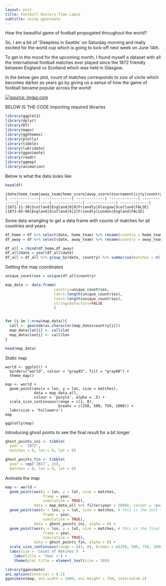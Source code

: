 ```yaml
---
layout: post
title: Football History Time Lapse
subtitle: using gganimate
---
```


How the beautiful game of football propogated throughout the world?

So, I am a bit of 'Sleepless in Seattle' on Saturday morning and really excited for the world cup which is going to kick-off next week on June 14th.

To get in the mood for the upcoming month, I found myself a dataset with all the international football matches ever played since the 1872 friendly between England vs Scotland which was held in Glasgow.

In the below geo plot, count of matches corresponds to size of circle which becomes darker as years go by giving us a sense of how the game of football became popular across the world!

<a href="https://imgur.com/RK2tH5B"><img src="https://i.imgur.com/RK2tH5B.gif" title="source: imgur.com" /></a>


BELOW IS THE CODE
Importing required libraries
```r
library(ggplot2)
library(dplyr)
library(DT)
library(maps)
library(ggthemes)
library(plotly)
library(tibble)
library(lubridate)
library(gganimate)
library(readr)
library(ggmap)
library(animation)
```

Below is what the data looks like
```r
head(df)
```

```
|date|home_team|away_team|home_score|away_score|tournament|city|country|neutral|
| -------------| -------------| -------------| -------------| -------------| -------------| -------------| -------------| -------------|
|1872-11-30|Scotland|England|0|0|Friendly|Glasgow|Scotland|FALSE|
|1873-03-08|England|Scotland|4|2|Friendly|London|England|FALSE|
```

Some data wrangling to get a data frame with counts of matches for all countries and years
```r
df_home = df %>% select(date, home_team) %>% rename(country = home_team)
df_away = df %>% select(date, away_team) %>% rename(country = away_team)

df_all = rbind(df_home,df_away)
df_all$date = year(df_all$date)
df_all = df_all %>% group_by(date, country) %>% summarise(matches = n()) %>% rename(year = date)
```

Getting the map coordinates
```r
unique_countries = unique(df_all$country)

map_data <- data.frame(
                      country=unique_countries,
                      lat=1:length(unique_countries),
                      lon=1:length(unique_countries),
                      stringsAsFactors=FALSE
                      )


for (i in 1:nrow(map_data)){
  call <- geocode(as.character(map_data$country[i]))
  map_data$lat[i] <- call$lat
  map_data$lon[i] <- call$lon
}

head(map_data)
```
Static map
```{r warning=FALSE}
world <- ggplot() +
  borders("world", colour = "gray85", fill = "gray80") +
  theme_map() 

map <- world +
  geom_point(aes(x = lon, y = lat, size = matches),
             data = map_data_all, 
             colour = 'purple', alpha = .5) +
  scale_size_continuous(range = c(1, 8), 
                        breaks = c(250, 500, 750, 1000)) +
  labs(size = 'Followers')
map

ggplotly(map)
```

Introducing ghost points to see the final result for a bit longer
```r
ghost_points_ini <- tibble(
  year = '1872',
  matches = 0, lon = 0, lat = 0)

ghost_points_fin <- tibble(
  year = rep('2017', 15),
  matches = 0, lon = 0, lat = 0)
```

Animate the map
```r
map <- world +
  geom_point(aes(x = lon, y = lat, size = matches, 
                 frame = year,
                 cumulative = TRUE),
             data = map_data_all %>% filter(year > 2000), colour = 'purple', alpha = .1) +
  geom_point(aes(x = lon, y = lat, size = matches, # this is the init transparent frame
                 frame = year,
                 cumulative = TRUE),
             data = ghost_points_ini, alpha = 0) +
  geom_point(aes(x = lon, y = lat, size = matches, # this is the final transparent frames
                 frame = year,
                 cumulative = TRUE),
             data = ghost_points_fin, alpha = 0) +
  scale_size_continuous(range = c(1, 8), breaks = c(250, 500, 750, 1000)) +
  labs(size = 'Count of Matches')  +
    labs(title = 'Year =') +
    theme(plot.title = element_text(size = 20))

library(gganimate)
ani.options(interval = 0.2)
gganimate(map, ani.width = 1000, ani.height = 750, interval=0.2)

```
